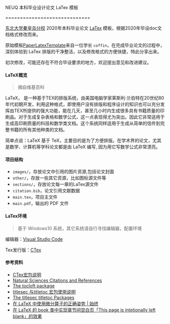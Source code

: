 NEUQ 本科毕业设计论文 LaTex 模板

=============================

[东北大学秦皇岛分校](http://www.neuq.edu.cn/) 2020年本科毕业论文 [LaTex](https://www.latex-project.org/) 模板，根据2020年毕设doc文档格式修改而来。

原始模板[PaperLatexTemplate](https://github.com/techflowing/PaperLaTexTemplate)来自一位学长 `coffin`，在完成毕业论文的过程中，深刻体验到 LaTex 排版的干净整洁，以及修改格式的方便快捷，特此分享出来。

初次修改，可能还存在不符合毕设要求的地方，欢迎提出意见和改进建议。

<!-- more -->

#### LaTeX概览
> 摘自维基百科

LaTeX， 是一种基于TEX的排版系统，由美国电脑学家莱斯利·兰伯特在20世纪80年代初期开发，利用这种格式，即使用户没有排版和程序设计的知识也可以充分发挥由TEX所提供的强大功能，能在几天，甚至几小时内生成很多具有书籍质量的印刷品。对于生成复杂表格和数学公式，这一点表现得尤为突出。因此它非常适用于生成高印刷质量的科技和数学类文档。这个系统同样适用于生成从简单的信件到完整书籍的所有其他种类的文档。

简单点说：LaTeX 基于 TeX，主要目的是为了方便排版。在学术界的论文，尤其是数学、计算机等学科论文都是由 LaTeX 编写, 因为用它写数学公式非常漂亮。

#### 项目结构

* `images/`，存放论文中引用的图片资源,包括论文封面
* `other/`，存放一些其它资源，比如图标源文件等
* `sections/`，存放论文每一章的LaTex源文件
* `citation.bib`，论文引用文献数据
* `main.tex`，项目主文件
* `main.pdf`，输出的 PDF 文件

#### LaTex环境

> 基于 Windows10 系统，其它系统请自行寻找编辑器，配置环境

编辑器：[Visual Studio Code](https://code.visualstudio.com/)

Tex发行版：[CTex](http://www.ctex.org/HomePage)

#### 参考资料

- [CTex宏包说明](http://mirrors.ibiblio.org/CTAN/language/chinese/ctex/ctex.pdf)
- [Natural Sciences Citations and
  References](http://mirrors.ctan.org/macros/latex/contrib/natbib/natbib.pdf)
- [The tocloft package](http://www.ctex.org/documents/packages/contents/tocloft.pdf)
- [titlesec 与titletoc 宏包使用说明](http://static.latexstudio.net/wp-content/uploads/2016/12/titlesec_c.pdf)
- [The titlesec titletoc Packages](http://www.ctex.org/documents/packages/layout/titlesec.pdf)
- [在 LaTeX 中使用微分算子的正确姿势 | 始终](https://liam.page/2017/05/01/the-correct-way-to-use-differential-operator/)
- [在 LaTeX 的 book 类中实现章节间空白页「This page is intetionally left blank」的效果](https://liam.page/2015/07/03/cleardoublepage-this-page-is-intentionally-left-blank/)

